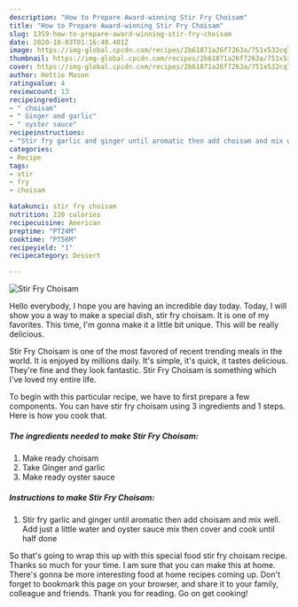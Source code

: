 ```yaml
---
description: "How to Prepare Award-winning Stir Fry Choisam"
title: "How to Prepare Award-winning Stir Fry Choisam"
slug: 1359-how-to-prepare-award-winning-stir-fry-choisam
date: 2020-10-03T01:16:48.401Z
image: https://img-global.cpcdn.com/recipes/2b61871a26f7263a/751x532cq70/stir-fry-choisam-recipe-main-photo.jpg
thumbnail: https://img-global.cpcdn.com/recipes/2b61871a26f7263a/751x532cq70/stir-fry-choisam-recipe-main-photo.jpg
cover: https://img-global.cpcdn.com/recipes/2b61871a26f7263a/751x532cq70/stir-fry-choisam-recipe-main-photo.jpg
author: Hettie Mason
ratingvalue: 4
reviewcount: 13
recipeingredient:
- " choisam"
- " Ginger and garlic"
- " oyster sauce"
recipeinstructions:
- "Stir fry garlic and ginger until aromatic then add choisam and mix well. Add just a little water and oyster sauce mix then cover and cook until half done"
categories:
- Recipe
tags:
- stir
- fry
- choisam

katakunci: stir fry choisam 
nutrition: 220 calories
recipecuisine: American
preptime: "PT24M"
cooktime: "PT56M"
recipeyield: "1"
recipecategory: Dessert

---
```



![Stir Fry Choisam](https://img-global.cpcdn.com/recipes/2b61871a26f7263a/751x532cq70/stir-fry-choisam-recipe-main-photo.jpg)

Hello everybody, I hope you are having an incredible day today. Today, I will show you a way to make a special dish, stir fry choisam. It is one of my favorites. This time, I'm gonna make it a little bit unique. This will be really delicious.



Stir Fry Choisam is one of the most favored of recent trending meals in the world. It is enjoyed by millions daily. It's simple, it's quick, it tastes delicious. They're fine and they look fantastic. Stir Fry Choisam is something which I've loved my entire life.


To begin with this particular recipe, we have to first prepare a few components. You can have stir fry choisam using 3 ingredients and 1 steps. Here is how you cook that.

<!--inarticleads1-->

##### The ingredients needed to make Stir Fry Choisam:

1. Make ready  choisam
1. Take  Ginger and garlic
1. Make ready  oyster sauce




<!--inarticleads2-->

##### Instructions to make Stir Fry Choisam:

1. Stir fry garlic and ginger until aromatic then add choisam and mix well. Add just a little water and oyster sauce mix then cover and cook until half done




So that's going to wrap this up with this special food stir fry choisam recipe. Thanks so much for your time. I am sure that you can make this at home. There's gonna be more interesting food at home recipes coming up. Don't forget to bookmark this page on your browser, and share it to your family, colleague and friends. Thank you for reading. Go on get cooking!
